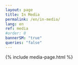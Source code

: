 ```yaml
---
layout: page
title: In Media
permalink: /en/in-media/
lang: en
ref: media
#order: 0
bannerSM: "true"
queries: "false"
---
```


{% include media-page.html %}


